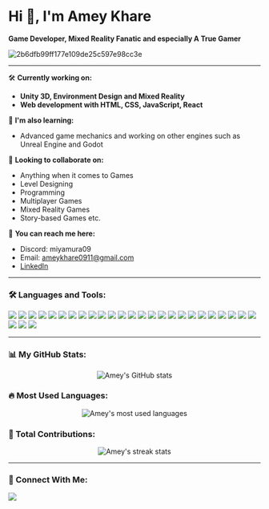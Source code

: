 # Hi 👋, I'm Amey Khare

**Game Developer, Mixed Reality Fanatic and especially A True Gamer**

![2b6dfb99ff177e109de25c597e98cc3e](https://github.com/user-attachments/assets/e4aeeb26-7b71-479a-9fd7-a547fe5f9b53)

---

🛠️ **Currently working on:**  
- **Unity 3D, Environment Design and Mixed Reality**  
- **Web development with HTML, CSS, JavaScript, React**

🚀 **I'm also learning:**  
- Advanced game mechanics and working on other engines such as Unreal Engine and Godot

🤝 **Looking to collaborate on:**  
- Anything when it comes to Games
- Level Designing
- Programming
- Multiplayer Games
- Mixed Reality Games
- Story-based Games etc.

🔗 **You can reach me here:**  
- Discord: miyamura09  
- Email: ameykhare0911@gmail.com  
- [LinkedIn](https://www.linkedin.com/in/amey-khare-448598239/)

---

### 🛠️ Languages and Tools:

<p align="left">
  <img src="https://img.shields.io/badge/Unity-100000?style=for-the-badge&logo=unity&logoColor=white" />
  <img src="https://img.shields.io/badge/Unreal_Engine-100000?style=for-the-badge&logo=unrealengine&logoColor=white" />
  <img src="https://img.shields.io/badge/Blender-100000?style=for-the-badge&logo=blender&logoColor=white" />
  <img src="https://img.shields.io/badge/C-100000?style=for-the-badge&logo=c&logoColor=white" />
  <img src="https://img.shields.io/badge/C++-100000?style=for-the-badge&logo=c%2B%2B&logoColor=white" />
  <img src="https://img.shields.io/badge/C Sharp-100000?style=for-the-badge&logo=csharp&logoColor=white" />
  <img src="https://img.shields.io/badge/CSS-100000?style=for-the-badge&logo=css3&logoColor=white" />
  <img src="https://img.shields.io/badge/Django-100000?style=for-the-badge&logo=django&logoColor=white" />
  <img src="https://img.shields.io/badge/Docker-100000?style=for-the-badge&logo=docker&logoColor=white" />
  <img src="https://img.shields.io/badge/ExpressJS-100000?style=for-the-badge&logo=express&logoColor=white" />
  <img src="https://img.shields.io/badge/Figma-100000?style=for-the-badge&logo=figma&logoColor=white" />
  <img src="https://img.shields.io/badge/Firebase-100000?style=for-the-badge&logo=firebase&logoColor=white" />
  <img src="https://img.shields.io/badge/Google Cloud-100000?style=for-the-badge&logo=googlecloud&logoColor=white" />
  <img src="https://img.shields.io/badge/Git-100000?style=for-the-badge&logo=git&logoColor=white" />
  <img src="https://img.shields.io/badge/Godot Engine-100000?style=for-the-badge&logo=godotengine&logoColor=white" />
  <img src="https://img.shields.io/badge/HTML-100000?style=for-the-badge&logo=html5&logoColor=white" />
  <img src="https://img.shields.io/badge/Adobe Illustrator-100000?style=for-the-badge&logo=adobeillustrator&logoColor=white" />
  <img src="https://img.shields.io/badge/Kafka-100000?style=for-the-badge&logo=apachekafka&logoColor=white" />
  <img src="https://img.shields.io/badge/Kubernetes-100000?style=for-the-badge&logo=kubernetes&logoColor=white" />
  <img src="https://img.shields.io/badge/Linux-100000?style=for-the-badge&logo=linux&logoColor=white" />
  <img src="https://img.shields.io/badge/MongoDB-100000?style=for-the-badge&logo=mongodb&logoColor=white" />
  <img src="https://img.shields.io/badge/MySQL-100000?style=for-the-badge&logo=mysql&logoColor=white" />
  <img src="https://img.shields.io/badge/NextJS-100000?style=for-the-badge&logo=nextjs&logoColor=white" />
  <img src="https://img.shields.io/badge/NodeJS-100000?style=for-the-badge&logo=node.js&logoColor=white" />
  <img src="https://img.shields.io/badge/Photoshop-100000?style=for-the-badge&logo=adobephotoshop&logoColor=white" />
  <img src="https://img.shields.io/badge/Python-100000?style=for-the-badge&logo=python&logoColor=white" />
  <img src="https://img.shields.io/badge/React-100000?style=for-the-badge&logo=react&logoColor=white" />
  <img src="https://img.shields.io/badge/Sketch-100000?style=for-the-badge&logo=sketch&logoColor=white" />
</p>

---

### 📊 My GitHub Stats:
<p align="center">
  <img src="https://github-readme-stats.vercel.app/api?username=AmeyKhare09&show_icons=true&theme=dark" alt="Amey's GitHub stats" />
</p>

### 🔥 Most Used Languages:
<p align="center">
  <img src="https://github-readme-stats.vercel.app/api/top-langs/?username=AmeyKhare09&layout=compact&theme=dark" alt="Amey's most used languages" />
</p>

### 🚀 Total Contributions:
<p align="center">
  <img src="https://github-readme-streak-stats.herokuapp.com/?user=AmeyKhare09&theme=dark" alt="Amey's streak stats" />
</p>

---

### 🤝 Connect With Me:
<p align="left">
  <a href="https://www.linkedin.com/in/amey-khare-448598239/">
    <img src="https://img.shields.io/badge/LinkedIn-100000?style=for-the-badge&logo=linkedin&logoColor=white" />
  </a>
</p>

